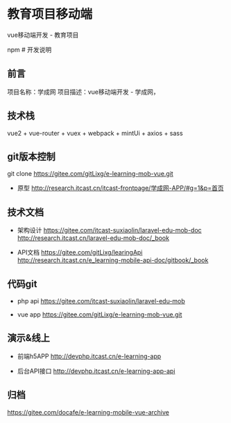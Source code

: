 # 教育项目移动端
vue移动端开发 - 教育项目

npm # 开发说明

## 前言

项目名称：学成网
项目描述：vue移动端开发 - 学成网，

## 技术栈

vue2 + vue-router + vuex + webpack + mintUi + axios + sass 

## git版本控制

git clone https://gitee.com/gitLixg/e-learning-mob-vue.git


- 原型
http://research.itcast.cn/itcast-frontpage/学成网-APP/#g=1&p=首页

## 技术文档

- 架构设计
https://gitee.com/itcast-suxiaolin/laravel-edu-mob-doc
http://research.itcast.cn/laravel-edu-mob-doc/_book

- API文档
https://gitee.com/gitLixg/learingApi
http://research.itcast.cn/e_learning-mobile-api-doc/gitbook/_book

## 代码git

- php api
https://gitee.com/itcast-suxiaolin/laravel-edu-mob

- vue app
https://gitee.com/gitLixg/e-learning-mob-vue.git

## 演示&线上

- 前端h5APP
http://devphp.itcast.cn/e-learning-app

- 后台API接口
http://devphp.itcast.cn/e-learning-app-api

## 归档
https://gitee.com/docafe/e-learning-mobile-vue-archive
